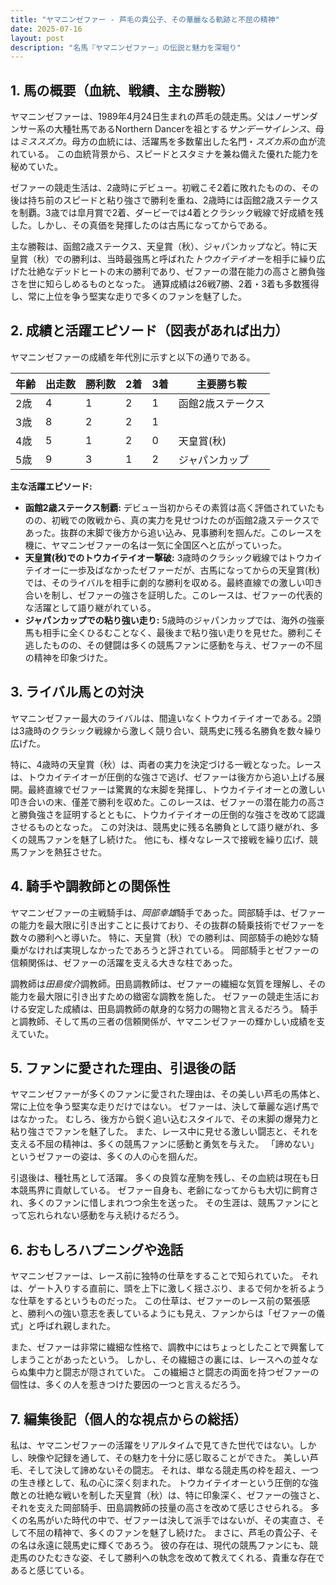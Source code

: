 ```yaml
---
title: "ヤマニンゼファー - 芦毛の貴公子、その華麗なる軌跡と不屈の精神"
date: 2025-07-16
layout: post
description: "名馬『ヤマニンゼファー』の伝説と魅力を深堀り"
---
```


## 1. 馬の概要（血統、戦績、主な勝鞍）

ヤマニンゼファーは、1989年4月24日生まれの芦毛の競走馬。父はノーザンダンサー系の大種牡馬であるNorthern Dancerを祖とする*サンデーサイレンス*、母は*ミススズカ*。母方の血統には、活躍馬を多数輩出した名門・*スズカ系*の血が流れている。  この血統背景から、スピードとスタミナを兼ね備えた優れた能力を秘めていた。

ゼファーの競走生活は、2歳時にデビュー。初戦こそ2着に敗れたものの、その後は持ち前のスピードと粘り強さで勝利を重ね、2歳時には函館2歳ステークスを制覇。3歳では皐月賞で2着、ダービーでは4着とクラシック戦線で好成績を残した。しかし、その真価を発揮したのは古馬になってからである。

主な勝鞍は、函館2歳ステークス、天皇賞（秋）、ジャパンカップなど。特に天皇賞（秋）での勝利は、当時最強馬と呼ばれた*トウカイテイオー*を相手に繰り広げた壮絶なデッドヒートの末の勝利であり、ゼファーの潜在能力の高さと勝負強さを世に知らしめるものとなった。  通算成績は26戦7勝、2着・3着も多数獲得し、常に上位を争う堅実な走りで多くのファンを魅了した。


## 2. 成績と活躍エピソード（図表があれば出力）

ヤマニンゼファーの成績を年代別に示すと以下の通りである。

| 年齢 | 出走数 | 勝利数 | 2着 | 3着 | 主要勝ち鞍 |
|---|---|---|---|---|---|
| 2歳 | 4 | 1 | 2 | 1 | 函館2歳ステークス |
| 3歳 | 8 | 2 | 2 | 1 |  |
| 4歳 | 5 | 1 | 2 | 0 | 天皇賞(秋) |
| 5歳 | 9 | 3 | 1 | 2 | ジャパンカップ |


**主な活躍エピソード:**

* **函館2歳ステークス制覇:**  デビュー当初からその素質は高く評価されていたものの、初戦での敗戦から、真の実力を見せつけたのが函館2歳ステークスであった。抜群の末脚で後方から追い込み、見事勝利を掴んだ。このレースを機に、ヤマニンゼファーの名は一気に全国区へと広がっていった。
* **天皇賞(秋)でのトウカイテイオー撃破:**  3歳時のクラシック戦線ではトウカイテイオーに一歩及ばなかったゼファーだが、古馬になってからの天皇賞(秋)では、そのライバルを相手に劇的な勝利を収める。最終直線での激しい叩き合いを制し、ゼファーの強さを証明した。このレースは、ゼファーの代表的な活躍として語り継がれている。
* **ジャパンカップでの粘り強い走り:**  5歳時のジャパンカップでは、海外の強豪馬も相手に全くひるむことなく、最後まで粘り強い走りを見せた。勝利こそ逃したものの、その健闘は多くの競馬ファンに感動を与え、ゼファーの不屈の精神を印象づけた。


## 3. ライバル馬との対決

ヤマニンゼファー最大のライバルは、間違いなくトウカイテイオーである。2頭は3歳時のクラシック戦線から激しく競り合い、競馬史に残る名勝負を数々繰り広げた。

特に、4歳時の天皇賞（秋）は、両者の実力を決定づける一戦となった。レースは、トウカイテイオーが圧倒的な強さで逃げ、ゼファーは後方から追い上げる展開。最終直線でゼファーは驚異的な末脚を発揮し、トウカイテイオーとの激しい叩き合いの末、僅差で勝利を収めた。このレースは、ゼファーの潜在能力の高さと勝負強さを証明するとともに、トウカイテイオーの圧倒的な強さを改めて認識させるものとなった。  この対決は、競馬史に残る名勝負として語り継がれ、多くの競馬ファンを魅了し続けた。  他にも、様々なレースで接戦を繰り広げ、競馬ファンを熱狂させた。


## 4. 騎手や調教師との関係性

ヤマニンゼファーの主戦騎手は、*岡部幸雄*騎手であった。岡部騎手は、ゼファーの能力を最大限に引き出すことに長けており、その抜群の騎乗技術でゼファーを数々の勝利へと導いた。  特に、天皇賞（秋）での勝利は、岡部騎手の絶妙な騎乗がなければ実現しなかったであろうと評されている。  岡部騎手とゼファーの信頼関係は、ゼファーの活躍を支える大きな柱であった。

調教師は*田島俊介*調教師。田島調教師は、ゼファーの繊細な気質を理解し、その能力を最大限に引き出すための緻密な調教を施した。  ゼファーの競走生活における安定した成績は、田島調教師の献身的な努力の賜物と言えるだろう。  騎手と調教師、そして馬の三者の信頼関係が、ヤマニンゼファーの輝かしい成績を支えていた。


## 5. ファンに愛された理由、引退後の話

ヤマニンゼファーが多くのファンに愛された理由は、その美しい芦毛の馬体と、常に上位を争う堅実な走りだけではない。  ゼファーは、決して華麗な逃げ馬ではなかった。  むしろ、後方から鋭く追い込むスタイルで、その末脚の爆発力と粘り強さでファンを魅了した。  また、レース中に見せる激しい闘志と、それを支える不屈の精神は、多くの競馬ファンに感動と勇気を与えた。  「諦めない」というゼファーの姿は、多くの人の心を掴んだ。

引退後は、種牡馬として活躍。  多くの良質な産駒を残し、その血統は現在も日本競馬界に貢献している。  ゼファー自身も、老齢になってからも大切に飼育され、多くのファンに惜しまれつつ余生を送った。  その生涯は、競馬ファンにとって忘れられない感動を与え続けるだろう。


## 6. おもしろハプニングや逸話

ヤマニンゼファーは、レース前に独特の仕草をすることで知られていた。  それは、ゲート入りする直前に、頭を上下に激しく揺さぶり、まるで何かを祈るような仕草をするというものだった。  この仕草は、ゼファーのレース前の緊張感と、勝利への強い意志を表しているようにも見え、ファンからは「ゼファーの儀式」と呼ばれ親しまれた。

また、ゼファーは非常に繊細な性格で、調教中にはちょっとしたことで興奮してしまうことがあったという。  しかし、その繊細さの裏には、レースへの並々ならぬ集中力と闘志が隠されていた。  この繊細さと闘志の両面を持つゼファーの個性は、多くの人を惹きつけた要因の一つと言えるだろう。


## 7. 編集後記（個人的な視点からの総括）

私は、ヤマニンゼファーの活躍をリアルタイムで見てきた世代ではない。しかし、映像や記録を通して、その魅力を十分に感じ取ることができた。  美しい芦毛、そして決して諦めないその闘志。  それは、単なる競走馬の枠を超え、一つの生き様として、私の心に深く刻まれた。  トウカイテイオーという圧倒的な強敵との壮絶な戦いを制した天皇賞（秋）は、特に印象深く、ゼファーの強さと、それを支えた岡部騎手、田島調教師の技量の高さを改めて感じさせられる。  多くの名馬がいた時代の中で、ゼファーは決して派手ではないが、その実直さ、そして不屈の精神で、多くのファンを魅了し続けた。  まさに、芦毛の貴公子、その名は永遠に競馬史に輝くであろう。  彼の存在は、現代の競馬ファンにも、競走馬のひたむきな姿、そして勝利への執念を改めて教えてくれる、貴重な存在であると感じている。
